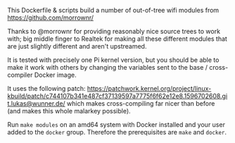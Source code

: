 This Dockerfile & scripts build a number of out-of-tree wifi modules from https://github.com/morrownr/

Thanks to @morrownr for providing reasonably nice source trees to work with; big middle finger to Realtek for making all these different modules that are just slightly different and aren't upstreamed.

It is tested with precisely one Pi kernel version, but you should be able to make it work with others by changing the variables sent to the base / cross-compiler Docker image.

It uses the following patch: https://patchwork.kernel.org/project/linux-kbuild/patch/c744107b341e487cf37139597a7775f6f62e12e8.1596702608.git.lukas@wunner.de/ which makes cross-compiling far nicer than before (and makes this whole malarkey possible).


Run `make modules` on an amd64 system with Docker installed and your user added to the `docker` group. Therefore the prerequisites are `make` and `docker`.

